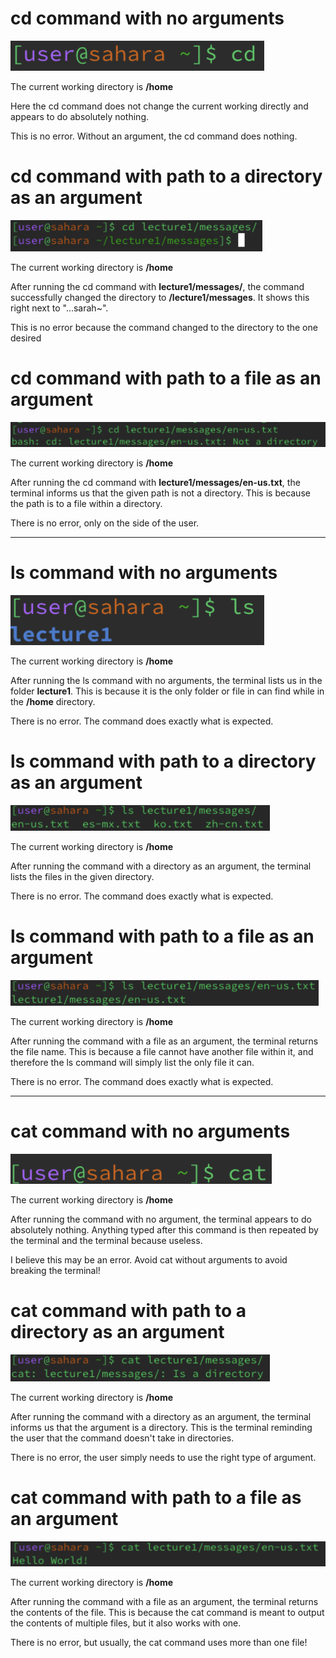# **cd command with no arguments**

![Image](labss1.png)

The current working directory is **/home**

Here the cd command does not change the current working directly and appears to do absolutely nothing.

This is no error. Without an argument, the cd command does nothing.

# **cd command with path to a directory as an argument**

![Image](lab1ssCD2.png)

The current working directory is **/home**

After running the cd command with **lecture1/messages/**, the command successfully changed the directory to **/lecture1/messages**. It shows this right next to "...sarah~".

This is no error because the command changed to the directory to the one desired

# **cd command with path to a file as an argument**

![Image](lab1ssCD3.png)

The current working directory is **/home**

After running the cd command with **lecture1/messages/en-us.txt**, the terminal informs us that the given path is not a directory. This is because the path is to a file within a directory.

There is no error, only on the side of the user.

---

# **ls command with no arguments**

![Image](lab1ss2.png)

The current working directory is **/home**

After running the ls command with no arguments, the terminal lists us in the folder **lecture1**. This is because it is the only folder or file in can find while in the **/home** directory.

There is no error. The command does exactly what is expected.

# **ls command with path to a directory as an argument**

![Image](lab1ssLS2.png)

The current working directory is **/home**

After running the command with a directory as an argument, the terminal lists the files in the given directory. 

There is no error. The command does exactly what is expected.

# **ls command with path to a file as an argument**

![Image](lab1ssLS3.png)

The current working directory is **/home**

After running the command with a file as an argument, the terminal returns the file name. This is because a file cannot have another file within it, and therefore the ls command will simply list the only file it can.

There is no error. The command does exactly what is expected.

---

# **cat command with no arguments**

![Image](lab1ss3.png)

The current working directory is **/home**

After running the command with no argument, the terminal appears to do absolutely nothing. Anything typed after this command is then repeated by the terminal and the terminal because useless.

I believe this may be an error. Avoid cat without arguments to avoid breaking the terminal!

# **cat command with path to a directory as an argument**

![Image](lab1ssCAT2.png)

The current working directory is **/home**

After running the command with a directory as an argument, the terminal informs us that the argument is a directory. This is the terminal reminding the user that the command doesn't take in directories.

There is no error, the user simply needs to use the right type of argument.

# **cat command with path to a file as an argument**

![Image](lab1ssCAT3.png)

The current working directory is **/home**

After running the command with a file as an argument, the terminal returns the contents of the file. This is because the cat command is meant to output the contents of multiple files, but it also works with one.

There is no error, but usually, the cat command uses more than one file!





